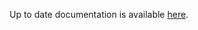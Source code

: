 <!-- DO NOT EDIT THIS FILE MANUALLY -->
<!-- Please read https://github.com/linuxserver/docker-baseimage-kasmvnc/blob/fedora40/.github/CONTRIBUTING.md -->
Up to date documentation is available [here](https://github.com/linuxserver/docker-baseimage-kasmvnc/blob/master/README.md).
